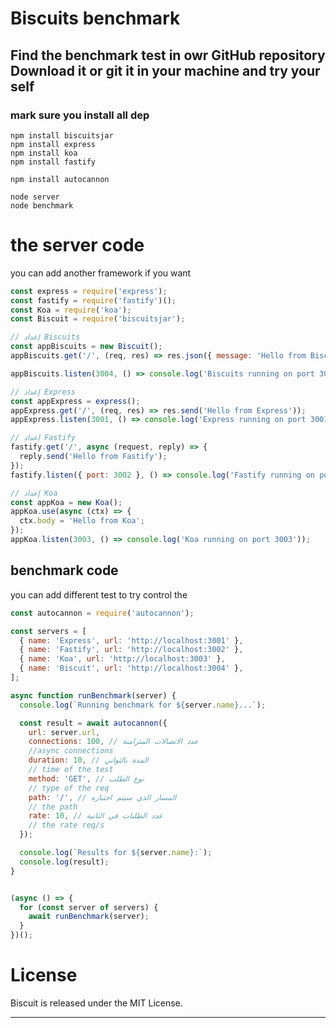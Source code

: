 # Biscuits benchmark
## Find the benchmark test in owr GitHub repository Download it or git it in your machine and try your self
### mark sure you install all dep
```
npm install biscuitsjar
npm install express 
npm install koa
npm install fastify

npm install autocannon
```
```
node server
node benchmark
```
# the server code 
you can add another framework if you want 
```javascript
const express = require('express');
const fastify = require('fastify')();
const Koa = require('koa');
const Biscuit = require('biscuitsjar');

// إعداد Biscuits
const appBiscuits = new Biscuit();
appBiscuits.get('/', (req, res) => res.json({ message: 'Hello from Biscuits' }));

appBiscuits.listen(3004, () => console.log('Biscuits running on port 3004'));

// إعداد Express
const appExpress = express();
appExpress.get('/', (req, res) => res.send('Hello from Express'));
appExpress.listen(3001, () => console.log('Express running on port 3001'));

// إعداد Fastify
fastify.get('/', async (request, reply) => {
  reply.send('Hello from Fastify');
});
fastify.listen({ port: 3002 }, () => console.log('Fastify running on port 3002'));

// إعداد Koa
const appKoa = new Koa();
appKoa.use(async (ctx) => {
  ctx.body = 'Hello from Koa';
});
appKoa.listen(3003, () => console.log('Koa running on port 3003'));
```
## benchmark code
you can add different test to try 
control the
```javascript
const autocannon = require('autocannon');

const servers = [
  { name: 'Express', url: 'http://localhost:3001' },
  { name: 'Fastify', url: 'http://localhost:3002' },
  { name: 'Koa', url: 'http://localhost:3003' },
  { name: 'Biscuit', url: 'http://localhost:3004' },
];

async function runBenchmark(server) {
  console.log(`Running benchmark for ${server.name}...`);

  const result = await autocannon({
    url: server.url,
    connections: 100, // عدد الاتصالات المتزامنة
    //async connections 
    duration: 10, // المدة بالثواني
    // time of the test
    method: 'GET', // نوع الطلب
    // type of the req 
    path: '/', // المسار الذي سيتم اختباره
    // the path 
    rate: 10, // عدد الطلبات في الثانية
    // the rate req/s
  });

  console.log(`Results for ${server.name}:`);
  console.log(result);
}


(async () => {
  for (const server of servers) {
    await runBenchmark(server);
  }
})();

```
# License

Biscuit is released under the MIT License.



---
